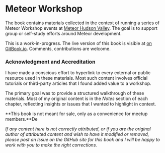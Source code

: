 # Meteor Workshop

The book contains materials collected in the context of running a series of Meteor Workshop events at [Meteor Hudson Valley](http://www.meetup.com/Meteor-Hudson-Valley). The goal is to support group or self-study efforts around Meteor development.

This is a work-in-progress. The live version of this book is visible at [on GitBook.io](http://nitya.gitbooks.io/meteor-workshop/). Comments, contributions are welcome.

### Acknowledgment and Accreditation

I have made a conscious effort to hyperlink to every external or public resource used in these materials. Most such content involves  official tutorials or third-party articles that I found added value to a workshop.

The primary goal was to provide a structured walkthrough of these materials. Most of my original content is in the *Notes* section of each chapter, reflecting insights or issues that I wanted to highlight in context.

**This book is not meant for sale, only as a convenience for meetup members.**De

*If any content here is not correctly attributed, or if you are the original author of attributed content and wish to have it modified or removed, please post an Issue on the GitHub site for this book and I will be happy to work with you to make the right corrections.*
